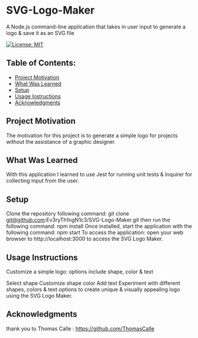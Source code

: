 # SVG-Logo-Maker
A Node.js command-line application that takes in user input to generate a logo 
& save it as an SVG file

[![License: MIT](https://img.shields.io/badge/License-MIT-yellow.svg)](https://opensource.org/licenses/MIT)

## Table of Contents:
- [Project Motivation](#project-motivation)
- [What Was Learned](#what-was-learned)
- [Setup](#setup)
- [Usage Instructions](#usage-instructions)
- [Acknowledgments](#acknowledgments)

## Project Motivation 
The motivation for this project is to generate a simple logo for projects 
without the assistance of a graphic designer.

## What Was Learned
With this application I learned to use Jest for running unit tests
& Inquirer for collecting input from the user.

## Setup
Clone the repository following command:
git clone git@github.com:Ev3ryTh1ngN1c3/SVG-Logo-Maker.git
then run the following command:
npm install
Once installed, start the application with the following command:
npm start
To access the application: open your web browser to http://localhost:3000 to access the SVG Logo Maker.

## Usage Instructions
Customize a simple logo:
options include shape, color & text

Select shape
Customize shape color
Add text
Experiment with different shapes, colors & text options to create unique
& visually appealing logo using the SVG Logo Maker.

## Acknowledgments
thank you to Thomas Calle : https://github.com/ThomasCalle
